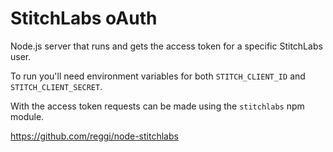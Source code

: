 # StitchLabs oAuth

Node.js server that runs and gets the access token for a specific StitchLabs user.

To run you'll need environment variables for both `STITCH_CLIENT_ID` and `STITCH_CLIENT_SECRET`.

With the access token requests can be made using the `stitchlabs` npm module.

https://github.com/reggi/node-stitchlabs
